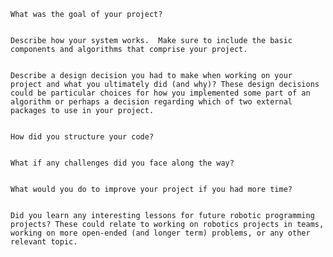     What was the goal of your project?
    
    
    Describe how your system works.  Make sure to include the basic components and algorithms that comprise your project.
    
    
    Describe a design decision you had to make when working on your project and what you ultimately did (and why)? These design decisions could be particular choices for how you implemented some part of an algorithm or perhaps a decision regarding which of two external packages to use in your project.
    
    
    How did you structure your code?
    
    
    What if any challenges did you face along the way?
    
    
    What would you do to improve your project if you had more time?
    
    
    Did you learn any interesting lessons for future robotic programming projects? These could relate to working on robotics projects in teams, working on more open-ended (and longer term) problems, or any other relevant topic.
